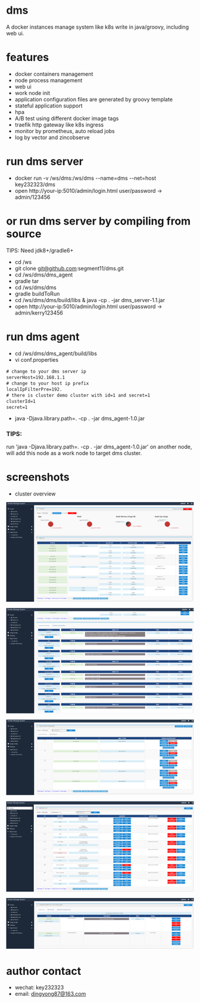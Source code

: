 # dms
A docker instances manage system like k8s write in java/groovy, including web ui.

# features

- docker containers management
- node process management
- web ui
- work node init
- application configuration files are generated by groovy template
- stateful application support
- hpa
- A/B test using different docker image tags
- traefik http gateway like k8s ingress
- monitor by prometheus, auto reload jobs
- log by vector and zincobserve

# run dms server

- docker run -v /ws/dms:/ws/dms --name=dms --net=host key232323/dms
- open http://your-ip:5010/admin/login.html user/password -> admin/123456

# or run dms server by compiling from source

TIPS: Need jdk8+/gradle6+

- cd /ws
- git clone git@github.com:segment11/dms.git
- cd /ws/dms/dms_agent
- gradle tar
- cd /ws/dms/dms
- gradle buildToRun
- cd /ws/dms/dms/build/libs & java -cp . -jar dms_server-1.1.jar
- open http://your-ip:5010/admin/login.html user/password -> admin/kerry123456

# run dms agent

- cd /ws/dms/dms_agent/build/libs
- vi conf.properties

```properties
# change to your dms server ip
serverHost=192.168.1.1
# change to your host ip prefix
localIpFilterPre=192.
# there is cluster demo cluster with id=1 and secret=1
clusterId=1
secret=1
```

- java -Djava.library.path=. -cp . -jar dms_agent-1.0.jar

### TIPS:
run 'java -Djava.library.path=. -cp . -jar dms_agent-1.0.jar' on another node, will add this node as a work node to target dms cluster.


# screenshots

- cluster overview


![cluster overview](./pic/cluster_overview.PNG)

![cluster container overview](./pic/cluster_container_overview.PNG)

![node init deploy](./pic/node_init_deploy.PNG)

![application list](./pic/application_list.PNG)

![application one](./pic/application_one.PNG)

# author contact

- wechat: key232323
- email: dingyong87@163.com
